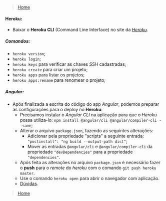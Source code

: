 > [Home](README.md)

#### Heroku:

* Baixar o **Heroku CLI** (Command Line Interface) no site da [*Heroku*](https://www.heroku.com).

##### Comandos:

* `heroku version`;
* `heroku login`;
* `heroku keys` para verificar as chaves *SSH* cadastradas;
* `heroku create` para criar um projeto;
* `heroku apps` para listar os projetos;
* `heroku apps:rename` para renomear o projeto;

##### Angular:

* Após finalizada a escrita do código do app *Angular*, podemos preparar as configurações para o deploy no **Heroku**:
  * Precisamos instalar o *Angular CLI* na aplicação para que o *Heroku* possa utiliza-lo: `npm install @angular/cli @angular/compiler-cli --save`;
  * Alterar o arquivo `package.json`, fazendo as seguintes alterações:
    * Adicionar pela propriedade "scripts" a seguinte entrada: `"postinstall": "ng build --output-path dist"`;
	* Mover as entradas `@angular/cli` e `@angular/compiler-cli` da propriedade `"devDependencies"` para a propriedade `"dependencies"`.
  * Após feita as alterações no arquivo `package.json` é necessário fazer o **push** para o *remote* do *heroku* com o comando `git push heroku master`.
  * Use o comando `heroku open` para abrir o navegador com aplicação.
  * [Dúvidas](https://devcenter.heroku.com/articles/mean-apps-restful-api).

> [Home](README.md)